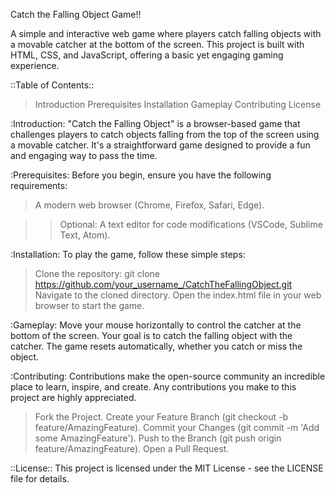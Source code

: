 Catch the Falling Object Game!!

A simple and interactive web game where players catch falling objects with a movable catcher at the bottom of the screen. This project is built with HTML, CSS, and JavaScript, offering a basic yet engaging gaming experience.

::Table of Contents::
>Introduction
>Prerequisites
>Installation
>Gameplay
>Contributing
>License


:Introduction:
"Catch the Falling Object" is a browser-based game that challenges players to catch objects falling from the top of the screen using a movable catcher. It's a straightforward game designed to provide a fun and engaging way to pass the time.

:Prerequisites:
Before you begin, ensure you have the following requirements:

>A modern web browser (Chrome, Firefox, Safari, Edge).

>>Optional: A text editor for code modifications (VSCode, Sublime Text, Atom).

:Installation:
To play the game, follow these simple steps:
>Clone the repository: git clone https://github.com/your_username_/CatchTheFallingObject.git
>Navigate to the cloned directory.
>Open the index.html file in your web browser to start the game.

:Gameplay:
Move your mouse horizontally to control the catcher at the bottom of the screen.
Your goal is to catch the falling object with the catcher.
The game resets automatically, whether you catch or miss the object.


:Contributing:
Contributions make the open-source community an incredible place to learn, inspire, and create. Any contributions you make to this project are highly appreciated.

>Fork the Project.
>Create your Feature Branch (git checkout -b feature/AmazingFeature).
>Commit your Changes (git commit -m 'Add some AmazingFeature').
>Push to the Branch (git push origin feature/AmazingFeature).
>Open a Pull Request.

::License::
This project is licensed under the MIT License - see the LICENSE file for details.
